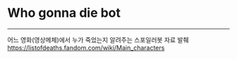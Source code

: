 # Who gonna die bot
-----
어느 영화(영상메체)에서 누가 죽었는지 알려주는 스포일러봇
자료 발췌
https://listofdeaths.fandom.com/wiki/Main_characters
